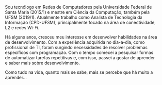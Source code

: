 Sou tecnólogo em Redes de Computadores pela Universidade Federal de Santa Maria (2015/1) e mestre em Ciência da Computação, também pela UFSM (2019/1). Atualmente trabalho como Analista de Tecnologia da Informação (CPD-UFSM), principalmente focado na área de conectividade, L2 e redes Wi-Fi.

Há alguns anos, cresceu meu interesse em desenvolver habilidades na área de desenvolvimento. Com a experiência adquirida no dia-a-dia, como profissional de TI, foram surgindo necessidades de resolver problemas específicos com programação. Com o tempo comecei a pesquisar formas de automatizar tarefas repetitivas e, com isso, passei a gostar de aprender e saber mais sobre desenvolvimento.

Como tudo na vida, quanto mais se sabe, mais se percebe que há muito a aprender...
